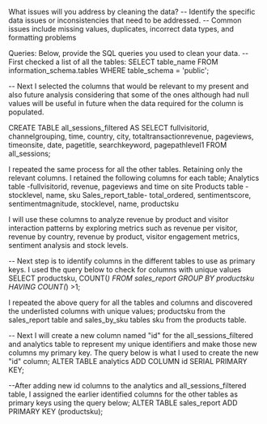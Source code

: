 What issues will you address by cleaning the data?
-- Identify the specific data issues or inconsistencies that need to be addressed. 
-- Common issues include missing values, duplicates, incorrect data types, and formatting problems





Queries:
Below, provide the SQL queries you used to clean your data.
-- First checked a list of all the tables:
SELECT table_name
FROM information_schema.tables
WHERE table_schema = 'public';

-- Next I selected the columns that would be relevant to my present and also future analysis considering 
that some of the ones although had null values will be useful in future when the data required for the column is populated.

CREATE TABLE all_sessions_filtered AS
SELECT
	fullvisitorid,
	channelgrouping,
	time,
	country,
	city,
	totaltransactionrevenue,
	pageviews,
	timeonsite,
	date,
	pagetitle,
	searchkeyword,
	pagepathlevel1
FROM all_sessions;

I repeated the same process for all the other tables. Retaining only the relevant columns.
I retained the following columns for each table;
Analytics table -fullvisitorid, revenue, pageviews and time on site
Products table - stocklevel, name, sku
Sales_report_table- total_ordered, sentimentscore, sentimentmagnitude, stocklevel, name, productsku

I will use these columns to analyze revenue by product and visitor interaction patterns by exploring metrics such as 
revenue per visitor, revenue by country, revenue by product, visitor engagement metrics, sentiment analysis and stock levels.


-- Next step is to identify columns in the different tables to use as primary keys. I used the query below to check for columns with unique values
SELECT productsku, COUNT(*) 
	FROM sales_report
GROUP BY productsku
HAVING COUNT(*) >1;

I repeated the above query for all the tables and columns and discovered the underlisted columns with unique values;
productsku from the sales_report table and sales_by_sku tables
sku from the products table.

-- Next I will create a new column named "id" for the all_sessions_filtered and analytics table to represent my unique identifiers
and make those new columns my primary key.
The query below is what I used to create the new "id" column;
ALTER TABLE analytics
ADD COLUMN id SERIAL PRIMARY KEY;

--After adding new id columns to the analytics and all_sessions_filtered table, I assigned the earlier
identified columns for the other tables as primary keys using the query below;
ALTER TABLE sales_report
ADD PRIMARY KEY (productsku);

